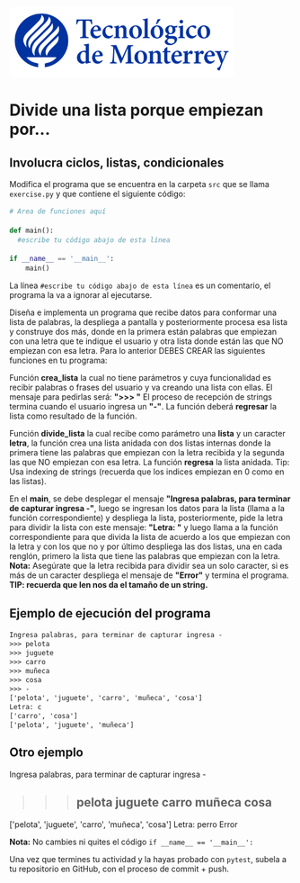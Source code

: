 ![Tec de Monterrey](../../images/logotecmty.png)
# Divide una lista porque empiezan por...
## Involucra ciclos, listas, condicionales

Modifica el programa que se encuentra en la carpeta `src` que se llama `exercise.py` y que contiene el siguiente código:

```python
# Area de funciones aquí

def main():
  #escribe tu código abajo de esta línea

if __name__ == '__main__':
    main()
```

La línea `#escribe tu código abajo de esta línea` es un comentario, el programa la va a ignorar al ejecutarse.

Diseña e implementa un programa que recibe datos para conformar una lista de palabras, la despliega a pantalla y posteriormente procesa esa lista y construye dos más, donde en la primera están palabras que empiezan con una letra que te indique el usuario y otra lista donde están las que NO empiezan con esa letra. Para lo anterior DEBES CREAR las siguientes funciones en tu programa:

Función **crea_lista** la cual no tiene parámetros y cuya funcionalidad es recibir palabras o frases del usuario y va creando una lista con ellas. El mensaje para pedirlas será: **">>> "** El proceso de recepción de strings termina cuando el usuario ingresa un **"-"**. La función deberá **regresar** la lista como resultado de la función.

Función **divide_lista** la cual recibe como parámetro una **lista** y un caracter **letra**, la función crea una lista anidada con dos listas internas donde la primera tiene las palabras que empiezan con la letra recibida y la segunda las que NO empiezan con esa letra. La función **regresa** la lista anidada. Tip: Usa indexing de strings (recuerda que los indices empiezan en 0 como en las listas).

En el **main**, se debe desplegar el mensaje **"Ingresa palabras, para terminar de capturar ingresa -"**, luego se ingresan los datos para la lista (llama a la función correspondiente) y despliega la lista, posteriormente, pide la letra para dividir la lista con este mensaje: **"Letra: "** y luego llama a la función correspondiente para que divida la lista de acuerdo a los que empiezan con la letra y con los que no y por último despliega las dos listas, una en cada renglón, primero la lista que tiene las palabras que empiezan con la letra. **Nota:** Asegúrate que la letra recibida para dividir sea un solo caracter, si es más de un caracter despliega el mensaje de **"Error"** y termina el programa. **TIP: recuerda que len nos da el tamaño de un string.**

## Ejemplo de ejecución del programa
```
Ingresa palabras, para terminar de capturar ingresa -
>>> pelota
>>> juguete
>>> carro
>>> muñeca
>>> cosa
>>> -
['pelota', 'juguete', 'carro', 'muñeca', 'cosa']
Letra: c
['carro', 'cosa']       
['pelota', 'juguete', 'muñeca']
```

## Otro ejemplo
Ingresa palabras, para terminar de capturar ingresa -
>>> pelota
>>> juguete
>>> carro
>>> muñeca
>>> cosa
>>> -
['pelota', 'juguete', 'carro', 'muñeca', 'cosa']
Letra: perro
Error


**Nota:** No cambies ni quites el código `if __name__ == '__main__':` 

Una vez que termines tu actividad y la hayas probado con `pytest`, subela a tu repositorio en GitHub, con el proceso de commit + push.
